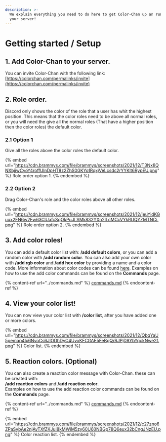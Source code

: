 ```yaml
---
description: >-
  We explain everything you need to do here to get Color-Chan up an running in
  your server!
---
```


# Getting started / Setup

## 1. Add Color-Chan to your server.

You can invite Color-Chan with the following link: [https://colorchan.com/permalinks/invite](https://colorchan.com/permalinks/invite)

## 2. Role order.

Discord only shows the color of the role that a user has whit the highest position. This means that the color roles need to be above all normal roles, or you will need the give all the normal roles (That have a higher position then the color roles) the default color.

### 2.1 Option 1

Give all the roles above the color roles the default color.

{% embed url="https://cdn.brammys.com/file/brammys/screenshots/2021/12/T3Nx8QNXbjiwCyoY4roffUInDpHT8z2ZhS0GKYo1RqxjVeLcsdc2rYYKlt6RypEU.png" %}
Role order option 1.
{% endembed %}

### 2.2 Option 2

Drag Color-Chan's role and the color roles above all other roles.

{% embed url="https://cdn.brammys.com/file/brammys/screenshots/2021/12/jeuYidKGuux2FN6w2Fw63ClUafcSqOkPuJLSMk832YXn2lLcMCcVYkRUQYZMTNCj.png" %}
Role order option 2.
{% endembed %}

## 3. Add color roles!

You can add a default color list with: **/add default colors**, or you can add a random color with **/add random color**. You can also add your own color with **/add rgb color** and **/add hex color** by providing a name and a color code. More information about color codes can be found [here](https://htmlcolorcodes.com/color-picker/). Examples on how to use the add color commands can be found on the **Commands** page.

{% content-ref url="../commands.md" %}
[commands.md](../commands.md)
{% endcontent-ref %}

## 4. View your color list!

You can now view your color list with **/color list**, after you have added one or more colors.

{% embed url="https://cdn.brammys.com/file/brammys/screenshots/2021/12/QbqYaU5pemap4Ix6NvoCs6JIODhDyC4UvxKFCGAE5FeBgQrRJPjD8YbYqckNwe2f.png" %}
Color list.
{% endembed %}

## 5. Reaction colors. (Optional)

You can also create a reaction color message with Color-Chan. these can be created with: \
**/add reaction colors** and **/add reaction color**.\
Examples on how to use the add reaction color commands can be found on the **Commands** page.

{% content-ref url="../commands.md" %}
[commands.md](../commands.md)
{% endcontent-ref %}

{% embed url="https://cdn.brammys.com/file/brammys/screenshots/2021/12/c27zno6ZPaSybAe2njAvTXfZKJuI8kMWiM5zy60U60NBGp78Q6eux32bCngJNzEU.png" %}
Color reaction list.
{% endembed %}
